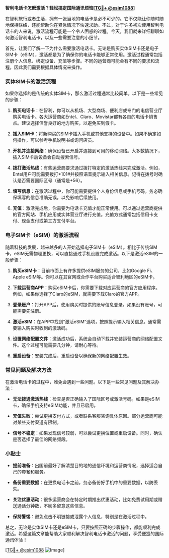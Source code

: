 **智利电话卡怎麽激活？轻松搞定国际通讯烦恼[[TG💪+ @esim1088](https://t.me/s/esim1088)]**

在智利旅行或者生活，拥有一张当地的电话卡是必不可少的。它不仅能让你随时随地保持联络，还能帮助你在紧急情况下快速求助。不过，对于许多初次使用智利电话卡的人来说，激活流程可能是一个令人困惑的过程。今天，我们就来详细聊聊如何激活智利电话卡，以及一些需要注意的小细节。

首先，让我们了解一下为什么需要激活电话卡。无论是购买实体SIM卡还是电子SIM卡（eSIM），激活都是为了确保你的电话卡能够正常使用。激活过程通常包括注册个人信息、绑定设备、充值等步骤。不同的运营商可能会有不同的要求和流程，因此我们需要根据具体情况来操作。

### 实体SIM卡的激活流程

如果你选择的是传统的实体SIM卡，那么激活过程通常比较简单。以下是一些常见的步骤：

1. **购买电话卡**：在智利，你可以从机场、大型商场、便利店或专门的电信营业厅购买电话卡。各大运营商如Entel、Claro、Movistar都有各自的电话卡销售点。建议选择信誉良好的地方购买，以避免买到假卡。

2. **插入SIM卡**：将新购买的SIM卡插入手机或其他支持的设备中。如果不确定如何操作，可以参考手机说明书或询问店员。

3. **开机并连接网络**：确保设备已开启并连接到可用的移动网络。大多数情况下，插入SIM卡后设备会自动搜索信号。

4. **拨打激活热线**：有些运营商要求通过拨打特定的激活热线来完成激活。例如，Entel用户可能需要拨打*101#并按照语音提示输入相关信息。记得在拨号时确认是否需要国际区号（通常是+56）。

5. **填写信息**：在激活过程中，你可能需要提供个人身份信息或手机号码。务必确保填写的信息准确无误，以免影响后续使用。

6. **充值**：激活完成后，你需要为电话卡充值才能正常使用。可以通过运营商提供的官方网站、手机应用或实体营业厅进行充值。充值方式通常包括信用卡支付、现金支付或第三方支付平台。

### 电子SIM卡（eSIM）的激活流程

随着科技的发展，越来越多的人开始选择电子SIM卡（eSIM）。相比于传统SIM卡，eSIM无需物理更换，可以直接通过手机设置完成激活。以下是激活eSIM的一般步骤：

1. **购买eSIM卡**：目前市面上有许多提供eSIM服务的公司，比如Google Fi、Apple eSIM等。你可以在其官网或合作平台购买适合智利地区的eSIM卡。

2. **下载运营商APP**：购买eSIM卡后，你需要下载对应运营商的官方应用程序。例如，如果你选择了Claro的eSIM，就需要下载Claro的官方APP。

3. **登录账户**：打开APP后，使用购买时提供的账号信息登录。如果没有账号，可能需要先注册。

4. **激活eSIM**：在APP中找到“激活eSIM”选项，按照提示输入相关信息。通常需要输入购买时收到的激活码。

5. **设置网络配置文件**：激活成功后，系统会自动下载并安装运营商的网络配置文件。这个过程可能需要几分钟，请耐心等待。

6. **重启设备**：安装完成后，重启设备以确保新的网络配置生效。

### 常见问题及解决方法

在激活电话卡的过程中，难免会遇到一些问题。以下是一些常见问题及其解决办法：

- **无法拨通激活热线**：检查是否正确输入了国际区号或激活号码。如果是eSIM卡，确保手机支持eSIM功能，并且已启用。

- **充值失败**：尝试更换支付方式，或者联系客服咨询具体原因。部分运营商可能对某些支付渠道有限制。

- **信号不稳定**：如果发现信号较弱，可以尝试更换位置或重启设备。同时，确认是否选择了最佳的网络频段。

### 小贴士

- **提前准备**：出国前最好了解清楚目的地的通信环境和运营商情况，选择适合自己的套餐和服务。
  
- **备份重要数据**：在更换电话卡之前，务必备份好手机中的重要数据，以防丢失。

- **关注优惠活动**：很多运营商会在特定时期推出优惠活动，比如免费试用期或赠送通话分钟数，不妨多留意这些信息。

- **保持警惕**：避免点击不明链接或泄露个人信息，特别是在激活过程中。

总之，无论是实体SIM卡还是eSIM卡，只要按照正确的步骤操作，都能顺利完成激活。希望这篇文章能帮助大家顺利解决智利电话卡激活的问题，享受便捷的国际通讯体验！

[[TG💪+ @esim1088](https://t.me/s/esim1088) ![Image](https://i.postimg.cc/4NQfJmqS/Snipaste-2025-05-13-00-14-12.png)]